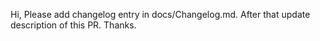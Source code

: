 <!--
Thank you for sending the PR! We appreciate you spending the time to work on these changes.

Please make sure that you added appropriate entry in docs/Changelog.md and docs/MigrationGuide.md

You can learn more about contributing to Nussknacker here: https://github.com/TouK/nussknacker/blob/staging/CONTRIBUTING.md

Happy contributing!

-->



Hi,
Please add changelog entry in docs/Changelog.md.
After that update description of this PR.
Thanks.
